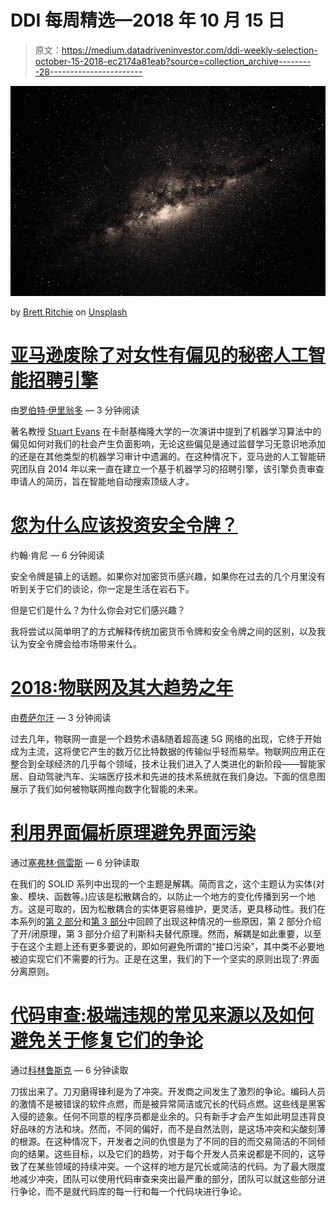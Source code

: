 # DDI 每周精选—2018 年 10 月 15 日

> 原文：<https://medium.datadriveninvestor.com/ddi-weekly-selection-october-15-2018-ec2174a81eab?source=collection_archive---------28----------------------->

![](img/41a67244665972df6ce014572c97f8e3.png)

by [Brett Ritchie](https://unsplash.com/@brett_ritchie_photography?utm_source=medium&utm_medium=referral) on [Unsplash](https://unsplash.com?utm_source=medium&utm_medium=referral)

# [亚马逊废除了对女性有偏见的秘密人工智能招聘引擎](https://medium.com/datadriveninvestor/amazon-scraps-secret-ai-recruiting-engine-that-showed-biases-against-women-995c505f5c6f)

由[罗伯特·伊里翁多](https://medium.com/@robiriondo) — 3 分钟阅读

著名教授 [Stuart Evans](https://www.cmu.edu/iii/innovators/faculty-staff/evans.html) 在卡耐基梅隆大学的一次演讲中提到了机器学习算法中的偏见如何对我们的社会产生负面影响，无论这些偏见是通过监督学习无意识地添加的还是在其他类型的机器学习审计中遗漏的。在这种情况下，亚马逊的人工智能研究团队自 2014 年以来一直在建立一个基于机器学习的招聘引擎，该引擎负责审查申请人的简历，旨在智能地自动搜索顶级人才。

# [您为什么应该投资安全令牌？](https://medium.com/datadriveninvestor/why-should-you-invest-in-security-tokens-cd8c8984eb5d)

约翰·肯尼 — 6 分钟阅读

安全令牌是镇上的话题。如果你对加密货币感兴趣，如果你在过去的几个月里没有听到关于它们的谈论，你一定是生活在岩石下。

但是它们是什么？为什么你会对它们感兴趣？

我将尝试以简单明了的方式解释传统加密货币令牌和安全令牌之间的区别，以及我认为安全令牌会给市场带来什么。

# [2018:物联网及其大趋势之年](https://medium.com/datadriveninvestor/2018-the-year-of-iot-and-its-mega-trends-13a37c3affed)

由[费萨尔汗](https://medium.com/@khanfk) — 3 分钟阅读

过去几年，物联网一直是一个趋势术语&随着超高速 5G 网络的出现，它终于开始成为主流，这将使它产生的数万亿比特数据的传输似乎轻而易举。物联网应用正在整合到全球经济的几乎每个领域，技术让我们进入了人类进化的新阶段——智能家居、自动驾驶汽车、尖端医疗技术和先进的技术系统就在我们身边。下面的信息图展示了我们如何被物联网推向数字化智能的未来。

# [利用界面偏析原理避免界面污染](https://medium.com/datadriveninvestor/avoiding-interface-pollution-with-the-interface-segregation-principle-5d3859c21013)

通过[塞弗林·佩雷斯](https://medium.com/@severinperez) — 6 分钟读取

在我们的 SOLID 系列中出现的一个主题是解耦。简而言之，这个主题认为实体(对象、模块、函数等。)应该是松散耦合的，以防止一个地方的变化传播到另一个地方。这是可取的，因为松散耦合的实体更容易维护，更灵活，更具移动性。我们在本系列的[第 2 部分](https://medium.com/@severinperez/maintainable-code-and-the-open-closed-principle-b088c737262)和[第 3 部分](https://medium.com/@severinperez/making-the-most-of-polymorphism-with-the-liskov-substitution-principle-e22609866429)中回顾了出现这种情况的一些原因，第 2 部分介绍了开/闭原理，第 3 部分介绍了利斯科夫替代原理。然而，解耦是如此重要，以至于在这个主题上还有更多要说的，即如何避免所谓的“接口污染”，其中类不必要地被迫实现它们不需要的行为。正是在这里，我们的下一个坚实的原则出现了:界面分离原则。

# [代码审查:极端违规的常见来源以及如何避免关于修复它们的争论](https://medium.com/datadriveninvestor/code-reviews-common-sources-of-extreme-violations-and-how-to-avoid-arguments-about-fixing-them-e64df2dd464b)

通过[科林鲁斯克](https://medium.com/@wideman1926) — 6 分钟读取

刀拔出来了。刀刃磨得锋利是为了冲突。开发商之间发生了激烈的争论。编码人员的激情不是被错误的软件点燃，而是被异常简洁或冗长的代码点燃。这些线是黑客入侵的迹象。任何不同意的程序员都是业余的。只有新手才会产生如此明显违背良好品味的方法和块。然而，不同的偏好，而不是自然法则，是这场冲突和尖酸刻薄的根源。在这种情况下，开发者之间的仇恨是为了不同的目的而交易简洁的不同倾向的结果。这些目标，以及它们的趋势，对于每个开发人员来说都是不同的，这导致了在某些领域的持续冲突。一个这样的地方是冗长或简洁的代码。为了最大限度地减少冲突，团队可以使用代码审查来突出最严重的部分，团队可以就这些部分进行争论，而不是就代码库的每一行和每一个代码块进行争论。